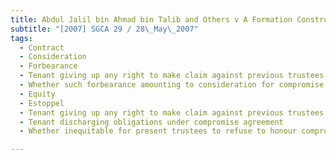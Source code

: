 ```yaml
---
title: Abdul Jalil bin Ahmad bin Talib and Others v A Formation Construction Pte Ltd 
subtitle: "[2007] SGCA 29 / 28\_May\_2007"
tags:
  - Contract
  - Consideration
  - Forbearance
  - Tenant giving up any right to make claim against previous trustees for damages for breach of terms in lease agreement by accepting compromise offered
  - Whether such forbearance amounting to consideration for compromise agreement
  - Equity
  - Estoppel
  - Tenant giving up any right to make claim against previous trustees for damages for breach of terms in lease agreement by accepting compromise offered
  - Tenant discharging obligations under compromise agreement
  - Whether inequitable for present trustees to refuse to honour compromise agreement on ground that such agreement not lawfully entered into

---
```


